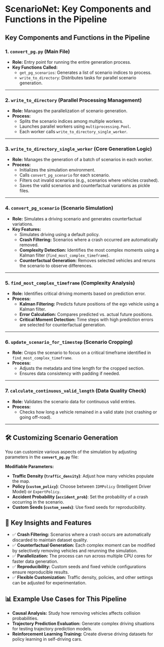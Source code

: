 # ScenarioNet: Key Components and Functions in the Pipeline

## Key Components and Functions in the Pipeline

### **1. `convert_pg.py` (Main File)**

- **Role:** Entry point for running the entire generation process.
- **Key Functions Called:**
   - `get_pg_scenarios`: Generates a list of scenario indices to process.
   - `write_to_directory`: Distributes tasks for parallel scenario generation.

---

### **2. `write_to_directory` (Parallel Processing Management)**

- **Role:** Manages the parallelization of scenario generation.
- **Process:**
   - Splits the scenario indices among multiple workers.
   - Launches parallel workers using `multiprocessing.Pool`.
   - Each worker calls `write_to_directory_single_worker`.

---

### **3. `write_to_directory_single_worker` (Core Generation Logic)**

- **Role:** Manages the generation of a batch of scenarios in each worker.
- **Process:**
   - Initializes the simulation environment.
   - Calls `convert_pg_scenario` for each scenario.
   - Filters out invalid scenarios (e.g., scenarios where vehicles crashed).
   - Saves the valid scenarios and counterfactual variations as pickle files.

---

### **4. `convert_pg_scenario` (Scenario Simulation)**

- **Role:** Simulates a driving scenario and generates counterfactual variations.
- **Key Features:**
   - Simulates driving using a default policy.
   - **Crash Filtering:** Scenarios where a crash occurred are automatically removed.
   - **Complexity Detection:** Identifies the most complex moments using a Kalman filter (`find_most_complex_timeframe`).
   - **Counterfactual Generation:** Removes selected vehicles and reruns the scenario to observe differences.

---

### **5. `find_most_complex_timeframe` (Complexity Analysis)**

- **Role:** Identifies critical driving moments based on prediction error.
- **Process:**
   - **Kalman Filtering:** Predicts future positions of the ego vehicle using a Kalman filter.
   - **Error Calculation:**  Compares predicted vs. actual future positions.
   - **Critical Moment Detection:** Time steps with high prediction errors are selected for counterfactual generation.

---

### **6. `update_scenario_for_timestep` (Scenario Cropping)**

- **Role:** Crops the scenario to focus on a critical timeframe identified in `find_most_complex_timeframe`.
- **Process:**
   - Adjusts the metadata and time length for the cropped section.
   - Ensures data consistency with padding if needed.

---

### **7. `calculate_continuous_valid_length` (Data Quality Check)**

- **Role:** Validates the scenario data for continuous valid entries.
- **Process:**
   - Checks how long a vehicle remained in a valid state (not crashing or going off-road).

---

## 🛠️ Customizing Scenario Generation

You can customize various aspects of the simulation by adjusting parameters in the **`convert_pg.py`** file:

**Modifiable Parameters:**
- **Traffic Density (`traffic_density`)**: Adjust how many vehicles populate the map.
- **Policy (`custom_policy`)**: Choose between `IDMPolicy` (Intelligent Driver Model) or `ExpertPolicy`.
- **Accident Probability (`accident_prob`)**: Set the probability of a crash occurring in the scenario.
- **Custom Seeds (`custom_seeds`)**: Use fixed seeds for reproducibility.

## 🎯 Key Insights and Features

- ✅ **Crash Filtering:** Scenarios where a crash occurs are automatically discarded to maintain dataset quality.
- ✅ **Counterfactual Generation:** Each complex moment can be modified by selectively removing vehicles and rerunning the simulation.
- ✅ **Parallelization:** The process can run across multiple CPU cores for faster data generation.
- ✅ **Reproducibility:** Custom seeds and fixed vehicle configurations ensure reproducible results.
- ✅ **Flexible Customization:** Traffic density, policies, and other settings can be adjusted for experimentation.

## 📊 Example Use Cases for This Pipeline

- **Causal Analysis:** Study how removing vehicles affects collision probabilities.
- **Trajectory Prediction Evaluation:** Generate complex driving situations for testing trajectory prediction models.
- **Reinforcement Learning Training:** Create diverse driving datasets for policy learning in self-driving cars.